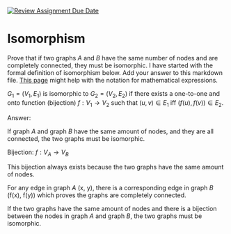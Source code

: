 [![Review Assignment Due Date](https://classroom.github.com/assets/deadline-readme-button-24ddc0f5d75046c5622901739e7c5dd533143b0c8e959d652212380cedb1ea36.svg)](https://classroom.github.com/a/ppBU16qM)
# Isomorphism

Prove that if two graphs $A$ and $B$ have the same number of nodes and are
completely connected, they must be isomorphic. I have started with the formal
definition of isomorphism below. Add your answer to this markdown file. [This
page](https://docs.github.com/en/get-started/writing-on-github/working-with-advanced-formatting/writing-mathematical-expressions)
might help with the notation for mathematical expressions.

$G_1=(V_1 , E_1)$ is isomorphic to $G_2 = (V_2, E_2)$ if there exists a
one-to-one and onto function (bijection) $f: V_1 \rightarrow V_2$ such that $(u,v)
\in E_1$ iff $(f(u),f(v)) \in E_2$.

Answer:

If graph $A$ and graph $B$ have the same amount of nodes, and they are all connected, the two graphs must be isomorphic.

Bijection: $f: V_A \rightarrow V_B$

This bijection always exists because the two graphs have the same amount of nodes.

For any edge in graph $A$ (x, y), there is a corresponding edge in graph $B$ (f(x), f(y)) which proves the graphs are completely connected.

If the two graphs have the same amount of nodes and there is a bijection between the nodes in graph $A$ and graph $B$, the two graphs must be isomorphic.
